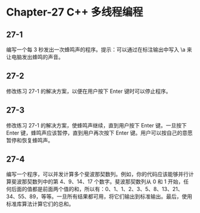 # Chapter-27 C++ 多线程编程

## 27-1

编写一个每 3 秒发出一次蜂鸣声的程序。提示：可以通过在标注输出中写入 \a 来让电脑发出蜂鸣的声音。

## 27-2

修改练习 27-1 的解决方案，以便在用户按下 Enter 键时可以停止程序。

## 27-3

修改练习 27-1 的解决方案，使蜂鸣声继续，直到用户按下 Enter 键。一旦按下 Enter 键，蜂鸣声应该暂停，直到用户再次按下 Enter 键。用户可以按自己的意愿暂停和恢复蜂鸣声。

## 27-4

编写一个程序，可以并发计算多个斐波那契数列。例如，你的代码应该能够并行计算斐波那契数列中的第 4、9、14、17 个数字。斐波那契数列从 0 和 1 开始，任何后面的值都是前面两个值的和，所以有：0、1、1、2、3、5、8、13、21、34、55、89，等等。一旦所有结果都可用，将它们输出到标准输出。最后，使用标准库算法计算它们的总和。
